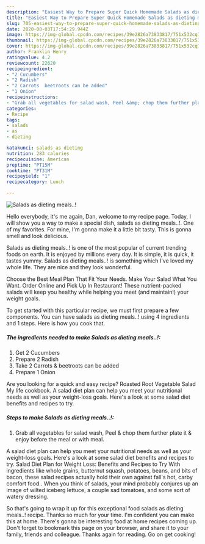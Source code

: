 ```yaml
---
description: "Easiest Way to Prepare Super Quick Homemade Salads as dieting meals..!"
title: "Easiest Way to Prepare Super Quick Homemade Salads as dieting meals..!"
slug: 705-easiest-way-to-prepare-super-quick-homemade-salads-as-dieting-meals
date: 2020-08-03T17:54:29.944Z
image: https://img-global.cpcdn.com/recipes/39e2826a73833817/751x532cq70/salads-as-dieting-meals-recipe-main-photo.jpg
thumbnail: https://img-global.cpcdn.com/recipes/39e2826a73833817/751x532cq70/salads-as-dieting-meals-recipe-main-photo.jpg
cover: https://img-global.cpcdn.com/recipes/39e2826a73833817/751x532cq70/salads-as-dieting-meals-recipe-main-photo.jpg
author: Franklin Henry
ratingvalue: 4.2
reviewcount: 22620
recipeingredient:
- "2 Cucumbers"
- "2 Radish"
- "2 Carrots  beetroots can be added"
- "1 Onion"
recipeinstructions:
- "Grab all vegetables for salad wash, Peel &amp; chop them further plate it &amp; enjoy before the meal or with meal."
categories:
- Recipe
tags:
- salads
- as
- dieting

katakunci: salads as dieting 
nutrition: 283 calories
recipecuisine: American
preptime: "PT15M"
cooktime: "PT31M"
recipeyield: "1"
recipecategory: Lunch

---
```



![Salads as dieting meals..!](https://img-global.cpcdn.com/recipes/39e2826a73833817/751x532cq70/salads-as-dieting-meals-recipe-main-photo.jpg)

Hello everybody, it's me again, Dan, welcome to my recipe page. Today, I will show you a way to make a special dish, salads as dieting meals..!. One of my favorites. For mine, I'm gonna make it a little bit tasty. This is gonna smell and look delicious.

Salads as dieting meals..! is one of the most popular of current trending foods on earth. It is enjoyed by millions every day. It is simple, it is quick, it tastes yummy. Salads as dieting meals..! is something which I've loved my whole life. They are nice and they look wonderful.

Choose the Best Meal Plan That Fit Your Needs. Make Your Salad What You Want. Order Online and Pick Up In Restaurant! These nutrient-packed salads will keep you healthy while helping you meet (and maintain!) your weight goals.


To get started with this particular recipe, we must first prepare a few components. You can have salads as dieting meals..! using 4 ingredients and 1 steps. Here is how you cook that.

<!--inarticleads1-->

##### The ingredients needed to make Salads as dieting meals..!:

1. Get 2 Cucumbers
1. Prepare 2 Radish
1. Take 2 Carrots &amp; beetroots can be added
1. Prepare 1 Onion


Are you looking for a quick and easy recipe? Roasted Root Vegetable Salad My life cookbook. A salad diet plan can help you meet your nutritional needs as well as your weight-loss goals. Here&#39;s a look at some salad diet benefits and recipes to try. 

<!--inarticleads2-->

##### Steps to make Salads as dieting meals..!:

1. Grab all vegetables for salad wash, Peel &amp; chop them further plate it &amp; enjoy before the meal or with meal.


A salad diet plan can help you meet your nutritional needs as well as your weight-loss goals. Here&#39;s a look at some salad diet benefits and recipes to try. Salad Diet Plan for Weight Loss: Benefits and Recipes to Try With ingredients like whole grains, butternut squash, potatoes, beans, and bits of bacon, these salad recipes actually hold their own against fall&#39;s hot, carby comfort food.. When you think of salads, your mind probably conjures up an image of wilted iceberg lettuce, a couple sad tomatoes, and some sort of watery dressing. 

So that's going to wrap it up for this exceptional food salads as dieting meals..! recipe. Thanks so much for your time. I'm confident you can make this at home. There's gonna be interesting food at home recipes coming up. Don't forget to bookmark this page on your browser, and share it to your family, friends and colleague. Thanks again for reading. Go on get cooking!
